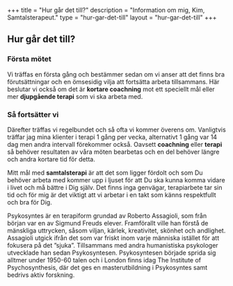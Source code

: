 +++
title = "Hur går det till?"
description = "Information om mig, Kim, Samtalsterapeut."
type = "hur-gar-det-till"
layout = "hur-gar-det-till"
+++
## Hur går det till?
### Första mötet 
Vi träffas en första gång och bestämmer sedan om vi anser att det finns bra förutsättningar och en ömsesidig vilja att fortsätta arbeta tillsammans. Här beslutar vi också om det är **kortare coachning** mot ett speciellt mål eller mer **djupgående terapi** som vi ska arbeta med.

### Så fortsätter vi 
Därefter träffas vi regelbundet och så ofta vi kommer överens om. Vanligtvis träffar jag mina klienter i terapi 1 gång per vecka, alternativt 1 gång var 14 dag men andra intervall förekommer också. Oavsett **coachning** eller **terapi** så behöver resultaten av våra möten bearbetas och en del behöver längre och andra kortare tid för detta.

Mitt mål med **samtalsterapi** är att det som ligger fördolt och som Du behöver arbeta med kommer upp i ljuset för att Du ska kunna komma vidare i livet och må bättre i Dig själv. Det finns inga genvägar, terapiarbete tar sin tid och för mig är det viktigt att vi arbetar i en takt som känns respektfullt och bra för Dig.

Psykosyntes är en terapiform grundad av Roberto Assagioli, som från början var en av Sigmund Freuds elever. Framförallt ville han förstå de mänskliga uttrycken, såsom viljan, kärlek, kreativitet, skönhet och andlighet. Assagioli utgick ifrån det som var friskt inom varje människa istället för att fokusera på det ”sjuka”. Tillsammans med andra humanistiska psykologer utvecklade han sedan Psykosyntesen. Psykosyntesen började sprida sig alltmer under 1950-60 talen och i London finns idag The Institute of Psychosynthesis, där det ges en masterutbildning i Psykosyntes samt bedrivs aktiv forskning.
